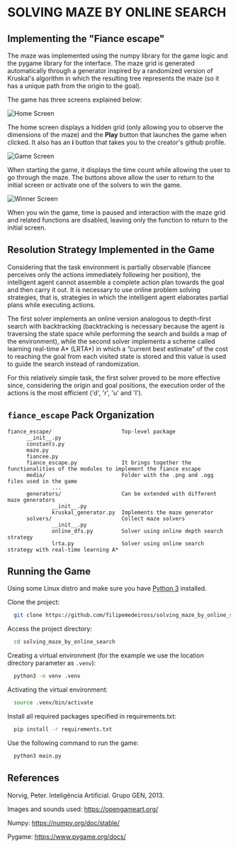 <h1>SOLVING MAZE BY ONLINE SEARCH</h1>

## Implementing the "Fiance escape" 

The maze was implemented using the numpy library for the game logic and the pygame library for the interface. The maze grid is generated automatically through a generator inspired by a randomized version of Kruskal's algorithm in which the resulting tree represents the maze (so it has a unique path from the origin to the goal).

The game has three screens explained below:

![Home Screen](https://github.com/filipemedeiross/solving_maze_by_online_search/blob/main/examples/home_screen.jpeg?raw=true)

The home screen displays a hidden grid (only allowing you to observe the dimensions of the maze) and the **Play** button that launches the game when clicked. It also has an **i** button that takes you to the creator's github profile.

![Game Screen](https://github.com/filipemedeiross/solving_maze_by_online_search/blob/main/examples/game_screen.jpeg?raw=true)

When starting the game, it displays the time count while allowing the user to go through the maze. The buttons above allow the user to return to the initial screen or activate one of the solvers to win the game.

![Winner Screen](https://github.com/filipemedeiross/solving_maze_by_online_search/blob/main/examples/winner_screen.jpeg?raw=true)

When you win the game, time is paused and interaction with the maze grid and related functions are disabled, leaving only the function to return to the initial screen.

## Resolution Strategy Implemented in the Game

Considering that the task environment is partially observable (fiancee perceives only the actions immediately following her position), the intelligent agent cannot assemble a complete action plan towards the goal and then carry it out. It is necessary to use online problem solving strategies, that is, strategies in which the intelligent agent elaborates partial plans while executing actions.

The first solver implements an online version analogous to depth-first search with backtracking (backtracking is necessary because the agent is traversing the state space while performing the search and builds a map of the environment), while the second solver implements a scheme called learning real-time A* (LRTA*) in which a “current best estimate” of the cost to reaching the goal from each visited state is stored and this value is used to guide the search instead of randomization.

For this relatively simple task, the first solver proved to be more effective since, considering the origin and goal positions, the execution order of the actions is the most efficient ('d', 'r', 'u' and 'l').

## `fiance_escape` Pack Organization
```
fiance_escape/                      Top-level package
      __init__.py
      constants.py
      maze.py
      fiancee.py
      fiance_escape.py              It brings together the functionalities of the modules to implement the fiance escape
      media/                        Folder with the .png and .ogg files used in the game
              ...
      generators/                   Can be extended with different maze generators
              __init__.py
              kruskal_generator.py  Implements the maze generator
      solvers/                      Collect maze solvers        
              __init__.py
              online_dfs.py         Solver using online depth search strategy
              lrta.py               Solver using online search strategy with real-time learning A*
```
## Running the Game

Using some Linux distro and make sure you have [Python 3](https://www.python.org/) installed.

Clone the project:

```bash
  git clone https://github.com/filipemedeiross/solving_maze_by_online_search.git
```

Access the project directory:

```bash
  cd solving_maze_by_online_search
```

Creating a virtual environment (for the example we use the location directory parameter as `.venv`):

```bash
  python3 -m venv .venv
```

Activating the virtual environment:

```bash
  source .venv/bin/activate
```

Install all required packages specified in requirements.txt:

```bash
  pip install -r requirements.txt
```

Use the following command to run the game:

```bash
  python3 main.py
```

## References

Norvig, Peter. Inteligência Artificial. Grupo GEN, 2013.

Images and sounds used: <https://opengameart.org/>

Numpy: <https://numpy.org/doc/stable/>

Pygame: <https://www.pygame.org/docs/>

